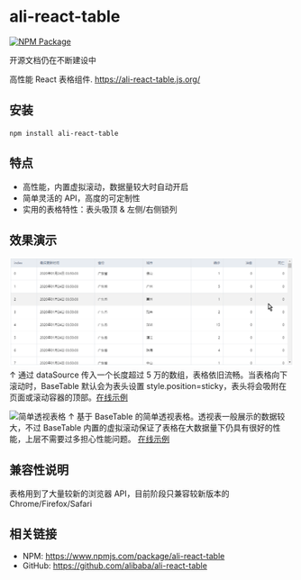 # ali-react-table

[![NPM Package](https://img.shields.io/npm/v/ali-react-table.svg?style=flat-square)](https://www.npmjs.org/package/ali-react-table)

<p style={{ color: 'darkred', fontSize: 32, lineHeight: 2 }}>开源文档仍在不断建设中</p>

高性能 React 表格组件. https://ali-react-table.js.org/

## 安装

`npm install ali-react-table`

## 特点

- 高性能，内置虚拟滚动，数据量较大时自动开启
- 简单灵活的 API，高度的可定制性
- 实用的表格特性：表头吸顶 & 左侧/右侧锁列

## 效果演示

![虚拟滚动](docs/imgs/ali-react-table-virtual-scroll.gif)
↑ 通过 dataSource 传入一个长度超过 5 万的数组，表格依旧流畅。当表格向下滚动时，BaseTable 默认会为表头设置 style.position=sticky，表头将会吸附在页面或滚动容器的顶部。[在线示例](https://ali-react-table.js.org/?path=/story/示例-大数据测试--滚动容器为指定高度的div)

![简单透视表格](docs/imgs/ali-react-table-simple-pivot-table.gif)
↑ 基于 BaseTable 的简单透视表格。透视表一般展示的数据较大，不过 BaseTable 内置的虚拟滚动保证了表格在大数据量下仍具有很好的性能，上层不需要过多担心性能问题。 [在线示例](https:ali-react-table.js.org/?path=/story/示例-基于-crosstable-的透视表)

## 兼容性说明

表格用到了大量较新的浏览器 API，目前阶段只兼容较新版本的 Chrome/Firefox/Safari

## 相关链接

- NPM: https://www.npmjs.com/package/ali-react-table
- GitHub: https://github.com/alibaba/ali-react-table
